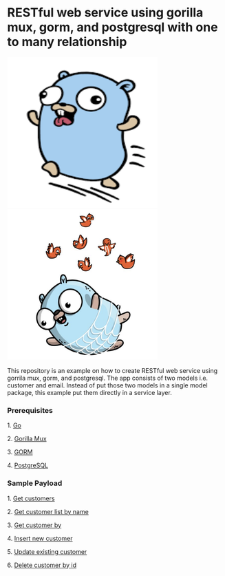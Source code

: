 <h1>RESTful web service using gorilla mux, gorm, and postgresql with one to many relationship</h1>

<div>
<img src="./resources/go.png" height="350pt" width="350pt"/>
<img src="./resources/golang.png"  height="350pt" width="350pt"/>
</div>


<p>This repository is an example on how to create RESTful web service using gorrila mux, gorm, and postgresql. The app consists of two models i.e. customer and email. Instead of put those two models in a single model package, this example put them directly in a service layer.</p>

<h3>Prerequisites</h3>
<p>1. <a href="https://golang.org">Go</a></p>
<p>2. <a href="http://www.gorillatoolkit.org/pkg/mux">Gorilla Mux</a></p>
<p>3. <a href="http://gorm.io">GORM</a></p>
<p>4. <a href="https://www.postgresql.org">PostgreSQL</a></p>


<h3>Sample Payload</h4>
<p>1. <a href="./resources/getCustomers.png">Get customers</a></p>
<p>2. <a href="./resources/getCustomersByName.png">Get customer list by name</a></p>
<p>3. <a href="./resources/getCustomerById.png">Get customer by</a></p>
<p>4. <a href="./resources/insertCustomer.png">Insert new customer</a></p>
<p>5. <a href="./resources/updateCustomer.png">Update existing customer</a></p>
<p>6. <a href="./resources/deleteCustomerById.png">Delete customer by id</a></p>
